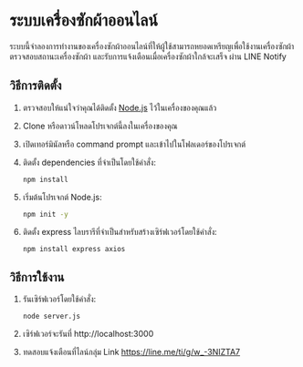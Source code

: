 # ระบบเครื่องซักผ้าออนไลน์

ระบบนี้จำลองการทำงานของเครื่องซักผ้าออนไลน์ที่ให้ผู้ใช้สามารถหยอดเหรียญเพื่อใช้งานเครื่องซักผ้า ตรวจสอบสถานะเครื่องซักผ้า และรับการแจ้งเตือนเมื่อเครื่องซักผ้าใกล้จะเสร็จ ผ่าน LINE Notify

## วิธีการติดตั้ง

1. ตรวจสอบให้แน่ใจว่าคุณได้ติดตั้ง [Node.js](https://nodejs.org) ไว้ในเครื่องของคุณแล้ว
2. Clone หรือดาวน์โหลดโปรเจกต์นี้ลงในเครื่องของคุณ
3. เปิดเทอร์มินัลหรือ command prompt และเข้าไปในโฟลเดอร์ของโปรเจกต์
4. ติดตั้ง dependencies ที่จำเป็นโดยใช้คำสั่ง:

   ```bash
   npm install

5. เริ่มต้นโปรเจกต์ Node.js:
  
   ```bash
   npm init -y
   
6. ติดตั้ง express ไลบรารีที่จำเป็นสำหรับสร้างเซิร์ฟเวอร์โดยใช้คำสั่ง:

   ```bash
   npm install express axios
   
## วิธีการใช้งาน

1. รันเซิร์ฟเวอร์โดยใช้คำสั่ง:

   ```bash
   node server.js
2. เซิร์ฟเวอร์จะรันที่ http://localhost:3000
3. ทดสอบแจ้งเตือนที่ไลน์กลุ่ม Link https://line.me/ti/g/w_-3NIZTA7
